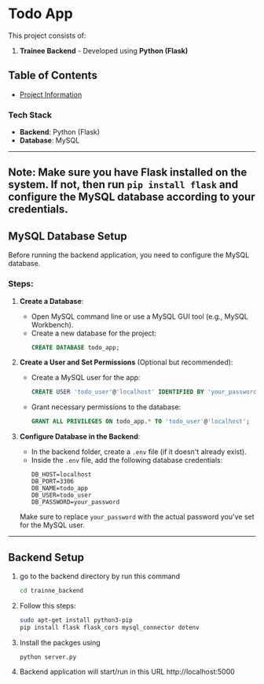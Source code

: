 # Todo App

This project consists of:  
1. **Trainee Backend** - Developed using **Python (Flask)**  

## Table of Contents
- [Project Information](#project-information)

### Tech Stack
- **Backend**: Python (Flask)
- **Database**: MySQL

---

## Note: Make sure you have Flask installed on the system. If not, then run `pip install flask` and configure the MySQL database according to your credentials.

## MySQL Database Setup

Before running the backend application, you need to configure the MySQL database.

### Steps:

1. **Create a Database**:
   - Open MySQL command line or use a MySQL GUI tool (e.g., MySQL Workbench).
   - Create a new database for the project:
     ```sql
     CREATE DATABASE todo_app;
     ```

2. **Create a User and Set Permissions** (Optional but recommended):
   - Create a MySQL user for the app:
     ```sql
     CREATE USER 'todo_user'@'localhost' IDENTIFIED BY 'your_password';
     ```
   - Grant necessary permissions to the database:
     ```sql
     GRANT ALL PRIVILEGES ON todo_app.* TO 'todo_user'@'localhost';
     ```

3. **Configure Database in the Backend**:
   - In the backend folder, create a `.env` file (if it doesn't already exist).
   - Inside the `.env` file, add the following database credentials:
     ```plaintext
     DB_HOST=localhost
     DB_PORT=3306
     DB_NAME=todo_app
     DB_USER=todo_user
     DB_PASSWORD=your_password
     ```

   Make sure to replace `your_password` with the actual password you've set for the MySQL user.

---


## Backend Setup 

1. go to the backend directory by run this command
   ```bash
   cd trainne_backend

2. Follow this steps:
   ```bash
   sudo apt-get install python3-pip
   pip install flask flask_cors mysql_connector dotenv

3. Install the packges using 
    ```bash
    python server.py

4. Backend application will start/run in this URL http://localhost:5000
